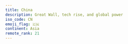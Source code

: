```yaml
---
title: China
description: Great Wall, tech rise, and global power
iso_code: CN
emoji_flag: 🇨🇳
continent: Asia
remote_rank: 21
---
```

